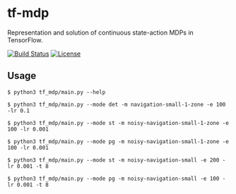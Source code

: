 # tf-mdp

Representation and solution of continuous state-action MDPs in TensorFlow.

[![Build Status](https://travis-ci.org/thiagopbueno/tf-mdp.svg?branch=master)](https://travis-ci.org/thiagopbueno/tf-mdp)
[![License](https://img.shields.io/aur/license/yaourt.svg)](https://github.com/thiagopbueno/tf-mdp/blob/master/LICENSE)

## Usage

```shell
$ python3 tf_mdp/main.py --help
```

```shell
$ python3 tf_mdp/main.py --mode det -m navigation-small-1-zone -e 100 -lr 0.1
```

```shell
$ python3 tf_mdp/main.py --mode st -m noisy-navigation-small-1-zone -e 100 -lr 0.001
```

```shell
$ python3 tf_mdp/main.py --mode pg -m noisy-navigation-small-1-zone -e 100 -lr 0.001
```

```shell
$ python3 tf_mdp/main.py --mode st -m noisy-navigation-small -e 200 -lr 0.001 -t 8

$ python3 tf_mdp/main.py --mode pg -m noisy-navigation-small -e 100 -lr 0.001 -t 8
